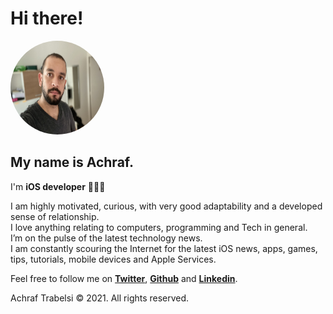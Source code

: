 #  Hi there!

<img src="/me.jpg" width="150" height="150" style="border-radius:50%" />
   
## My name is **Achraf**.

I'm **iOS developer** 👨🏻‍💻

I am highly motivated, curious, with very good adaptability and a developed sense of relationship.\
I love anything relating to computers, programming and Tech in general.\
I’m on the pulse of the latest technology news. \
I am constantly scouring the Internet for the latest iOS news, apps, games, tips, tutorials, mobile devices and Apple Services.

Feel free to follow me on **[Twitter](https://twitter.com/Tr_Achraf)**, **[Github](https://github.com/TrabelsiAchraf)** and **[Linkedin](https://www.linkedin.com/in/achraf-trabelsi-83148156/)**.

Achraf Trabelsi © 2021. All rights reserved.
